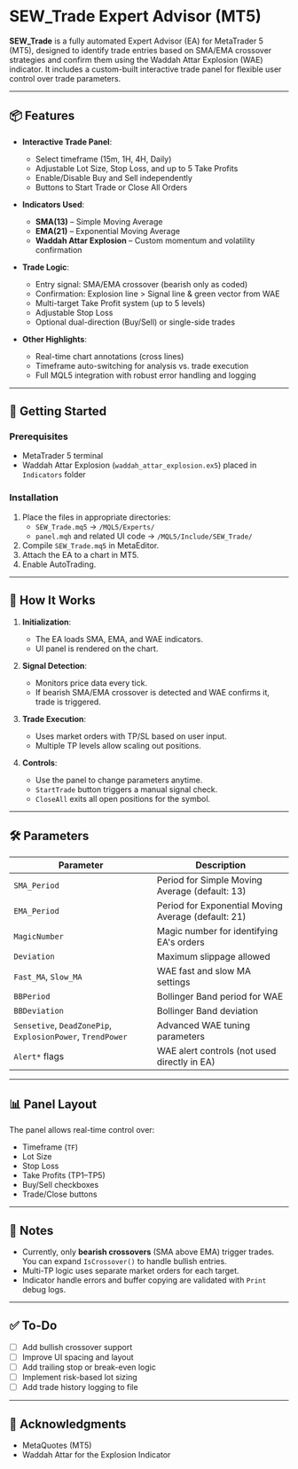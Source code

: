 # SEW_Trade Expert Advisor (MT5)

**SEW_Trade** is a fully automated Expert Advisor (EA) for MetaTrader 5 (MT5), designed to identify trade entries based on SMA/EMA crossover strategies and confirm them using the Waddah Attar Explosion (WAE) indicator. It includes a custom-built interactive trade panel for flexible user control over trade parameters.

---

## 📦 Features

- **Interactive Trade Panel**:
  - Select timeframe (15m, 1H, 4H, Daily)
  - Adjustable Lot Size, Stop Loss, and up to 5 Take Profits
  - Enable/Disable Buy and Sell independently
  - Buttons to Start Trade or Close All Orders

- **Indicators Used**:
  - **SMA(13)** – Simple Moving Average
  - **EMA(21)** – Exponential Moving Average
  - **Waddah Attar Explosion** – Custom momentum and volatility confirmation

- **Trade Logic**:
  - Entry signal: SMA/EMA crossover (bearish only as coded)
  - Confirmation: Explosion line > Signal line & green vector from WAE
  - Multi-target Take Profit system (up to 5 levels)
  - Adjustable Stop Loss
  - Optional dual-direction (Buy/Sell) or single-side trades

- **Other Highlights**:
  - Real-time chart annotations (cross lines)
  - Timeframe auto-switching for analysis vs. trade execution
  - Full MQL5 integration with robust error handling and logging

---

## 🚀 Getting Started

### Prerequisites
- MetaTrader 5 terminal
- Waddah Attar Explosion (`waddah_attar_explosion.ex5`) placed in `Indicators` folder

### Installation
1. Place the files in appropriate directories:
   - `SEW_Trade.mq5` → `/MQL5/Experts/`
   - `panel.mqh` and related UI code → `/MQL5/Include/SEW_Trade/`
2. Compile `SEW_Trade.mq5` in MetaEditor.
3. Attach the EA to a chart in MT5.
4. Enable AutoTrading.

---

## 🧠 How It Works

1. **Initialization**:
   - The EA loads SMA, EMA, and WAE indicators.
   - UI panel is rendered on the chart.

2. **Signal Detection**:
   - Monitors price data every tick.
   - If bearish SMA/EMA crossover is detected and WAE confirms it, trade is triggered.

3. **Trade Execution**:
   - Uses market orders with TP/SL based on user input.
   - Multiple TP levels allow scaling out positions.

4. **Controls**:
   - Use the panel to change parameters anytime.
   - `StartTrade` button triggers a manual signal check.
   - `CloseAll` exits all open positions for the symbol.

---

## 🛠 Parameters

| Parameter           | Description                                |
|---------------------|--------------------------------------------|
| `SMA_Period`        | Period for Simple Moving Average (default: 13) |
| `EMA_Period`        | Period for Exponential Moving Average (default: 21) |
| `MagicNumber`       | Magic number for identifying EA's orders   |
| `Deviation`         | Maximum slippage allowed                   |
| `Fast_MA`, `Slow_MA`| WAE fast and slow MA settings              |
| `BBPeriod`          | Bollinger Band period for WAE             |
| `BBDeviation`       | Bollinger Band deviation                  |
| `Sensetive`, `DeadZonePip`, `ExplosionPower`, `TrendPower` | Advanced WAE tuning parameters |
| `Alert*` flags      | WAE alert controls (not used directly in EA) |

---

## 📊 Panel Layout

The panel allows real-time control over:

- Timeframe (`TF`)
- Lot Size
- Stop Loss
- Take Profits (TP1–TP5)
- Buy/Sell checkboxes
- Trade/Close buttons

---

## 📌 Notes

- Currently, only **bearish crossovers** (SMA above EMA) trigger trades. You can expand `IsCrossover()` to handle bullish entries.
- Multi-TP logic uses separate market orders for each target.
- Indicator handle errors and buffer copying are validated with `Print` debug logs.

---

## ✅ To-Do

- [ ] Add bullish crossover support
- [ ] Improve UI spacing and layout
- [ ] Add trailing stop or break-even logic
- [ ] Implement risk-based lot sizing
- [ ] Add trade history logging to file

---

## 🙌 Acknowledgments

- MetaQuotes (MT5)
- Waddah Attar for the Explosion Indicator
